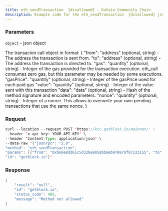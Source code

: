 ```yaml
---
title: eth_sendTransaction  {disallowed} - KuCoin Community Chain
description: Example code for the eth_sendTransaction  {disallowed} json-rpc method. Сomplete guide on how to use eth_sendTransaction  {disallowed} json-rpc in GetBlock.io Web3 documentation.
---
```


### Parameters


`object` - json object

The transacion call object in format: { "from": "address" (optional,
string) - The address the transaction is sent from. "to": "address"
(optional, string) - The address the transaction is directed to. "gas":
"quantity" (optional, string) - Integer of the gas provided for the
transaction execution. eth_call consumes zero gas, but this parameter
may be needed by some executions. "gasPrice": "quantity" (optional,
string) - Integer of the gasPrice used for each paid gas "value":
"quantity" (optional, string) - Integer of the value sent with this
transaction "data": "data" (optional, string) - Hash of the method
signature and encoded parameters. "nonce": "quantity" (optional,
string) - Integer of a nonce. This allows to overwrite your own pending
transactions that use the same nonce. }

### Request

``` java
curl --location --request POST 'https://kcc.getblock.io/mainnet/' \
--header 'x-api-key: YOUR-API-KEY' \
--header 'Content-Type: application/json' \
--data-raw '{"jsonrpc": "2.0",
"method": "eth_sendTransaction",
"params": [{"from": "0xb60e8dd61c5d32be8058bb8eb970870f07233155", "to": "0xd46e8dd67c5d32be8058bb8eb970870f07244567", "gas": "0x76c0", "gasPrice": "0x9184e72a000", "value": "0x9184e72a", "data": "0xd46e8dd67c5d32be8d46e8dd67c5d32be8058bb8eb970870f072445675058bb8eb970870f072445675"}],
"id": "getblock.io"}'
```

###  Response

``` java
{
    "result": "null",
    "id": "getblock.io",
    "status_code": 405,
    "message": "Method not allowed"
}
```

